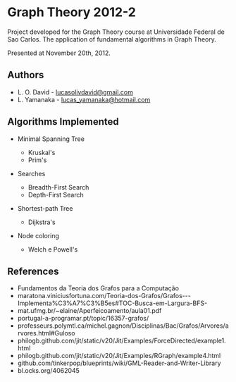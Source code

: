 # Graph Theory 2012-2

Project developed for the Graph Theory course at Universidade Federal de Sao Carlos.
The application of fundamental algorithms in Graph Theory.

Presented at November 20th, 2012.

## Authors
* L. O. David - lucasolivdavid@gmail.com
* L. Yamanaka - lucas_yamanaka@hotmail.com

## Algorithms Implemented

* Minimal Spanning Tree
  * Kruskal's
  * Prim's

* Searches
  * Breadth-First Search
  * Depth-First Search

* Shortest-path Tree
  * Dijkstra's

* Node coloring
  * Welch e Powell's

## References

* Fundamentos da Teoria dos Grafos para a Computação
* maratona.viniciusfortuna.com/Teoria-dos-Grafos/Grafos---Implementa%C3%A7%C3%B5es#TOC-Busca-em-Largura-BFS-
* mat.ufmg.br/~elaine/Aperfeicoamento/aula01.pdf
* portugal-a-programar.pt/topic/16357-grafos/
* professeurs.polymtl.ca/michel.gagnon/Disciplinas/Bac/Grafos/Arvores/arvores.html#Guloso
* philogb.github.com/jit/static/v20/Jit/Examples/ForceDirected/example1.html
* philogb.github.com/jit/static/v20/Jit/Examples/RGraph/example4.html
* github.com/tinkerpop/blueprints/wiki/GML-Reader-and-Writer-Library
* bl.ocks.org/4062045
